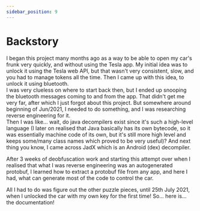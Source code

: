 ```yaml
---
sidebar_position: 9
---
```

# Backstory
I began this project many months ago as a way to be able to open my car's frunk very quickly, and without using the Tesla app. My initial idea was to unlock it using the Tesla web API, but that wasn't very consistent, slow, and you had to manage tokens all the time. Then I came up with this idea, to unlock it using bluetooth.                                                                              
I was very clueless on where to start back then, but I ended up snooping the bluetooth messages coming to and from the app. That didn't get me very far, after which I just forgot about this project. But somewhere around beginning of Jun/2021, I needed to do something, and I was researching reverse engineering for it.      
Then I was like... wait, do java decompilers exist since it's such a high-level language (I later on realised that Java basically has its own bytecode, so it was essentially machine code of its own, but it's still more high level and keeps some/many class names which proved to be very useful)? And next thing you know, I came across JadX which is an Android (dex) decompiler.

After 3 weeks of deobfuscation work and starting this attempt over when I realised that what I was reverse engineering was an autogenerated protobuf, I learned how to extract a protobuf file from any app, and here I had, what can generate most of the code to control the car.

All I had to do was figure out the other puzzle pieces, until 25th July 2021, when I unlocked the car with my own key for the first time! So... here is... the documentation!
